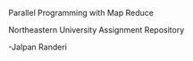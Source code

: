 Parallel Programming with Map Reduce 

Northeastern University Assignment Repository


-Jalpan Randeri